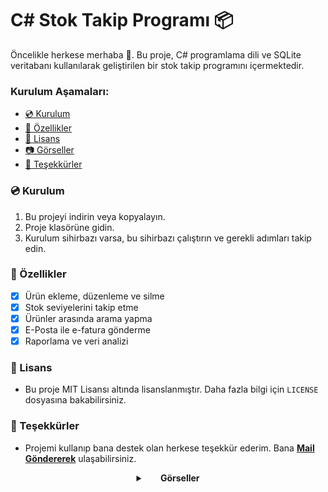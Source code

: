 # C# Stok Takip Programı 📦

Öncelikle herkese merhaba 👋. Bu proje, C# programlama dili ve SQLite veritabanı kullanılarak geliştirilen bir stok takip programını içermektedir.

### Kurulum Aşamaları:

- [💿 Kurulum](#-kurulum)
- [🚀 Özellikler](#-özellikler)
- [📜 Lisans](#-lisans)
- [📷 Görseller](#-görseller)
- [🙏 Teşekkürler](#-teşekkürler)

### 💿 Kurulum
1. Bu projeyi indirin veya kopyalayın.
2. Proje klasörüne gidin.
3. Kurulum sihirbazı varsa, bu sihirbazı çalıştırın ve gerekli adımları takip edin.

### 🚀 Özellikler
- [x] Ürün ekleme, düzenleme ve silme
- [x] Stok seviyelerini takip etme
- [x] Ürünler arasında arama yapma
- [x] E-Posta ile e-fatura gönderme 
- [x] Raporlama ve veri analizi

### 📜 Lisans
- Bu proje MIT Lisansı altında lisanslanmıştır. Daha fazla bilgi için `LICENSE` dosyasına bakabilirsiniz.

### 🙏 Teşekkürler
- Projemi kullanıp bana destek olan herkese teşekkür ederim. Bana [**Mail Göndererek**](mailto:emreecanbaltaa@icloud.com) ulaşabilirsiniz.

<details>
    <summary align="center"> &nbsp; &nbsp; &nbsp; <b>Görseller</b></summary>
    <p align="center">
      <h1 align="center">Uygulama içi</h1>
        <img src="https://cdn.discordapp.com/attachments/1018013456730959976/1115399445278883910/image.png">
        <img src="https://cdn.discordapp.com/attachments/1018013456730959976/1115400895526604820/image.png">
        <img src="https://cdn.discordapp.com/attachments/1018013456730959976/1115400967563771984/image.png">
        <img src="https://cdn.discordapp.com/attachments/1018013456730959976/1115401073516101724/image.png">
        <img src="https://cdn.discordapp.com/attachments/1018013456730959976/1115401073516101724/image.png">
        <img src="https://cdn.discordapp.com/attachments/1018013456730959976/1115401323320451082/image.png">
        <img src="https://cdn.discordapp.com/attachments/1018013456730959976/1115414477324681296/image.png">
      <h1 align="center">Yapılan İşlemler</h1>
        <img src="https://cdn.discordapp.com/attachments/1018013456730959976/1115402583608131644/image.png">
        <img src="https://cdn.discordapp.com/attachments/1018013456730959976/1115402761220145202/image.png">
        <img src="https://cdn.discordapp.com/attachments/1018013456730959976/1115401886103769128/image.png">
        <img src="https://cdn.discordapp.com/attachments/1018013456730959976/1115402831747354624/image.png">
        <img src="https://cdn.discordapp.com/attachments/1018013456730959976/1115406356980187136/image.png">
    </p>
</details>
